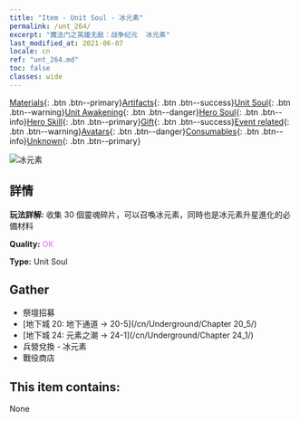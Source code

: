 ```yaml
---
title: "Item - Unit Soul - 冰元素"
permalink: /unt_264/
excerpt: "魔法门之英雄无敌：战争纪元  冰元素"
last_modified_at: 2021-06-07
locale: cn
ref: "unt_264.md"
toc: false
classes: wide
---
```

 [Materials](/ItemsCN/){: .btn .btn--primary}[Artifacts](/ItemsCN/Artifacts/){: .btn .btn--success}[Unit Soul](/ItemsCN/UnitSoul/){: .btn .btn--warning}[Unit Awakening](/ItemsCN/UnitAwakening/){: .btn .btn--danger}[Hero Soul](/ItemsCN/HeroSoul/){: .btn .btn--info}[Hero Skill](/ItemsCN/HeroSkill/){: .btn .btn--primary}[Gift](/ItemsCN/Gift/){: .btn .btn--success}[Event related](/ItemsCN/Events/){: .btn .btn--warning}[Avatars](/ItemsCN/Avatars/){: .btn .btn--danger}[Consumables](/ItemsCN/Consumables/){: .btn .btn--info}[Unknown](/ItemsCN/Unknown/){: .btn .btn--primary}

 ![冰元素](/images/u/ti_bingyuansu2.jpg)

## 詳情
 **玩法詳解:** 收集 30 個靈魂碎片，可以召喚冰元素，同時也是冰元素升星進化的必備材料

 **Quality:** <span style="color: #DA70D6">OK</span>

 **Type:** Unit Soul

## Gather

*    祭壇招募 
*    [地下城 20: 地下通道 -> 20-5](/cn/Underground/Chapter 20_5/) 
*    [地下城 24: 元素之潮 -> 24-1](/cn/Underground/Chapter 24_1/) 
*    兵營兌換 - 冰元素 
*    戰役商店 

## This item contains:

  None

